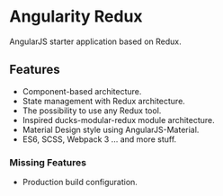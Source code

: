 # Angularity Redux
AngularJS starter application based on Redux.

## Features
- Component-based architecture.
- State management with Redux architecture.
- The possibility to use any Redux tool.
- Inspired ducks-modular-redux module architecture.
- Material Design style using AngularJS-Material.
- ES6, SCSS, Webpack 3 ... and more stuff.

### Missing Features
- Production build configuration.
